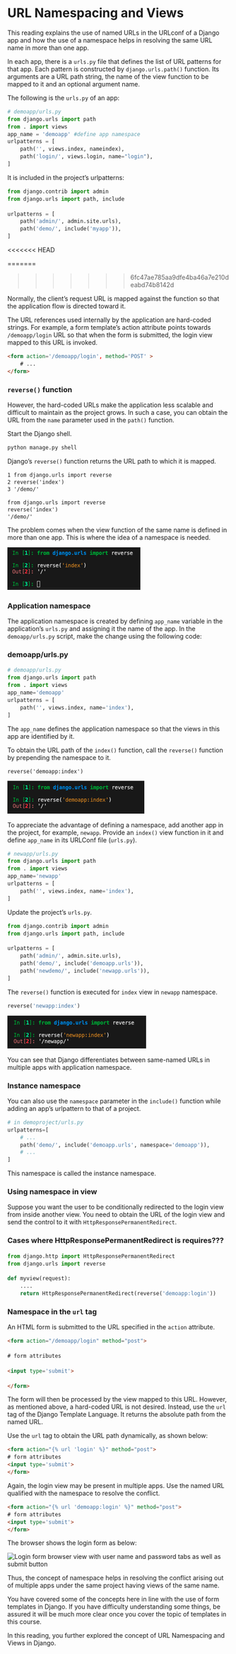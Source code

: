 # URL Namespacing and Views

This reading explains the use of named URLs in the URLconf of a Django app and how the use of a namespace helps in resolving the same URL name in more than one app.

In each app, there is a `urls.py` file that defines the list of URL patterns for that app. Each pattern is constructed by `django.urls.path()` function. Its arguments are a URL path string, the name of the view function to be mapped to it and an optional argument name.

The following is the `urls.py` of an app:

```python
# demoapp/urls.py
from django.urls import path
from . import views
app_name = 'demoapp' #define app namespace
urlpatterns = [
    path('', views.index, nameindex),
    path('login/', views.login, name="login"),
]
```

It is included in the project’s urlpatterns:

```python
from django.contrib import admin 
from django.urls import path, include 

urlpatterns = [ 
    path('admin/', admin.site.urls), 
    path('demo/', include('myapp')),
]
```
<<<<<<< HEAD

=======
>>>>>>> 6fc47ae785aa9dfe4ba46a7e210deabd74b8142d

Normally, the client’s request URL is mapped against the function so that the application flow is directed toward it. 

The URL references used internally by the application are hard-coded strings. For example, a form template’s action attribute points towards `/demoapp/login` URL so that when the form is submitted, the login view mapped to this URL is invoked.

```html
<form action='/demoapp/login', method='POST' >
    # ...
</form> 
```

### `reverse()` function

However, the hard-coded URLs make the application less scalable and difficult to maintain as the project grows. In such a case, you can obtain the URL from the `name` parameter used in the `path()` function.

Start the Django shell.

```bash
python manage.py shell
```


Django’s `reverse()` function returns the URL path to which it is mapped.

```shell
1 from django.urls import reverse
2 reverse('index')
3 '/demo/'
```

```shell
from django.urls import reverse 
reverse('index')
'/demo/'
```

The problem comes when the view function of the same name is defined in more than one app. This is where the idea of a namespace is needed.

![alt text](image-1.png)

### Application namespace

The application namespace is created by defining `app_name` variable in the application’s `urls.py` and assigning it the name of the app. In the `demoapp/urls.py` script, make the change using the following code:


### demoapp/urls.py

```python
# demoapp/urls.py
from django.urls import path  
from . import views    
app_name='demoapp' 
urlpatterns = [  
    path('', views.index, name='index'),      
]
```

The `app_name` defines the application namespace so that the views in this app are identified by it.

To obtain the URL path of the `index()` function, call the `reverse()` function by prepending the namespace to it.

```shell
reverse('demoapp:index')
```
![alt text](image-2.png)

To appreciate the advantage of defining a namespace, add another app in the project, for example, `newapp`. Provide an `index()` view function in it and define `app_name` in its URLConf file (`urls.py`).

```python
# newapp/urls.py 
from django.urls import path 
from . import views 
app_name='newapp' 
urlpatterns = [ 
    path('', views.index, name='index'), 
]
```

Update the project’s `urls.py`.

```python
from django.contrib import admin 
from django.urls import path, include 

urlpatterns = [ 
    path('admin/', admin.site.urls), 
    path('demo/', include('demoapp.urls')), 
    path('newdemo/', include('newapp.urls')), 
]
```

The `reverse()` function is executed for `index` view in `newapp` namespace.

```python
reverse('newapp:index')
```

![alt text](image-3.png)

You can see that Django differentiates between same-named URLs in multiple apps with application namespace.

### Instance namespace

You can also use the `namespace` parameter in the `include()` function while adding an app’s urlpattern to that of a project.

```python
# in demoproject/urls.py 
urlpatterns=[ 
    # ... 
    path('demo/', include('demoapp.urls', namespace='demoapp')), 
    # ... 
]
```

This namespace is called the instance namespace.

### Using namespace in view

Suppose you want the user to be conditionally redirected to the login view from inside another view. You need to obtain the URL of the login view and send the control to it with `HttpResponsePermanentRedirect`.

### Cases where HttpResponsePermanentRedirect is requires???



```python
from django.http import HttpResponsePermanentRedirect 
from django.urls import reverse 
  
def myview(request): 
    .... 
    return HttpResponsePermanentRedirect(reverse('demoapp:login'))
```

### Namespace in the `url` tag

An HTML form is submitted to the URL specified in the `action` attribute.

```html
<form action="/demoapp/login" method="post"> 

# form attributes 

<input type='submit'> 

</form> 
```

The form will then be processed by the view mapped to this URL. However, as mentioned above, a hard-coded URL is not desired. Instead, use the `url` tag of the Django Template Language. It returns the absolute path from the named URL.

Use the `url` tag to obtain the URL path dynamically, as shown below:

```html
<form action="{% url 'login' %}" method="post"> 
# form attributes 
<input type='submit'> 
</form> 
```

Again, the login view may be present in multiple apps. Use the named URL qualified with the namespace to resolve the conflict.

```html
<form action="{% url 'demoapp:login' %}" method="post"> 
# form attributes 
<input type='submit'> 
</form> 
```

The browser shows the login form as below:

![Login form browser view with user name and password tabs as well as submit button](login_form_screenshot.png)

Thus, the concept of namespace helps in resolving the conflict arising out of multiple apps under the same project having views of the same name.

You have covered some of the concepts here in line with the use of form templates in Django. If you have difficulty understanding some things, be assured it will be much more clear once you cover the topic of templates in this course.

In this reading, you further explored the concept of URL Namespacing and Views in Django.

